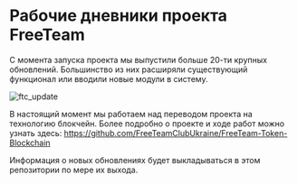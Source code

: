 # Рабочие дневники проекта FreeTeam
С момента запуска проекта мы выпустили больше 20-ти крупных обновлений. Большинство из них расширяли существующий функционал или вводили новые модули в систему.

![ftc_update](https://freeteamclub.com/images/ftc_update2.png)

В настоящий момент мы работаем над переводом проекта на технологию блокчейн. Более подробно о проекте и ходе работ можно узнать здесь: https://github.com/FreeTeamClubUkraine/FreeTeam-Token-Blockchain

Информация о новых обновлениях будет выкладываться в этом репозитории по мере их выхода.
